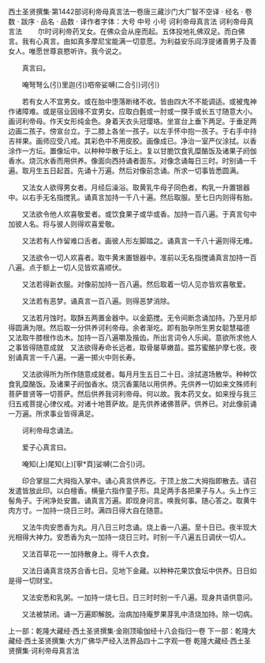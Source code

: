 西土圣贤撰集·第1442部诃利帝母真言法一卷唐三藏沙门大广智不空译
· 经名 · 卷数 · 跋序
· 品名 · 品数 · 译作者字体：大号 中号 小号
诃利帝母真言法
诃利帝母真言法
　　尔时诃利帝药叉女。在佛众会从座而起。五体投地礼佛双足。而白佛言。我有心真言。由如真多摩尼宝能满一切意愿。为利益安乐阎浮提诸善男子及善女人。唯愿世尊哀愍听许。我今说之。

　　真言曰。

　　唵弩弩么(引)里迦(引)呬帝娑嚩(二合引)诃(引)

　　若有女人不宜男女。或在胎中堕落断绪不收。皆由四大不不能调适。或被鬼神作诸障难。或是宿业因缘不宜男女。应取白氎或一肘或一搩手或长五寸随意大小。画诃利帝母。作天女形纯金色。身着天衣头冠璎珞。坐宣台上垂下两足。于垂足两边画二孩子。傍宣台立。于二膝上各坐一孩子。以左手怀中抱一孩子。于右手中持吉祥果。画师应受八戒。其彩色中不用皮胶。画像成已。净治一室严仪涂拭。以香涂作一方坛。置像坛中。以种种华散于坛上。复以甘脆饮食乳糜酪饭及诸果子阏伽香水。烧沉水香而用供养。像面向西持诵者面东。对像念诵每日三时。时别诵一千遍。取月生五日起首。先诵十万遍。然后对像前念诵。所求一切事皆悉圆满。

　　又法女人欲得男女者。月经后澡浴。取黄乳牛母子同色者。构乳一升置银器中。以右手无名指搅乳。诵真言加持一千八十遍。然后取服。至七日内则得有胎。

　　又法欲令他人欢喜敬爱者。或饮食果子或华或香。加持一百八遍。于真言句中加彼人名。将与彼人则得欢喜爱敬。

　　又法若有人作留难口舌者。画彼人形左脚踏之。诵真言一千八十遍则得无难。

　　又法欲令一切人欢喜者。取牛黄末置银器中。准前以无名指搅诵真言加持一百八遍。点于额上一切人见皆欢喜顺伏。

　　又法若得新衣服。对像前加持一百八遍。然后取着一切人见亦皆欢喜敬爱。

　　又法若有恶梦。诵真言一百八遍。则得恶梦消除。

　　又法若月蚀时。取酥五两置金器中。以金筯搅。无令间断念诵加持。乃至月却得圆满为限。然后取一分供养诃利帝母。余者渐吃。即有胎孕所生男女聪慧福德　又法取牛膝根作齿木。加持一百八遍嚼及揩齿。所出言词令人乐闻。意欲所求他人之事皆得随意成就　又法欲得寿命长远者。取骨屡草嫩苗。揾苏蜜酪护摩七夜。夜别诵真言一千八遍。一遍一掷火中则长寿。

　　又法欲得所为所作随意成就者。每月月生五日二十日。涂拭道场散华。种种饮食乳糜酪饭。及诸果子阏伽香水。烧沉香薰陆以用供养。先供养一切如来文殊师利菩萨普贤等一切菩萨。然后供养我诃利帝母。何以故。我本药叉女。如来授与我三归五戒菩提心律仪戒。对诸十地菩萨故。是先供养诸佛菩萨。供养已。对此像前诵一万遍。所求事业皆得满足。

　　诃利帝母念诵法。

　　爱子心真言曰。

　　唵知(上)尾知(上)[寧*頁]娑嚩(二合引)诃。

　　印合掌屈二大拇指入掌中。诵心真言供养讫。于顶上放二大拇指即散去。请召发遣皆放此印。以白檀香。横量六指作童子形。具足两手各把果子与人。头上作三髻角子。于闲净处安置。诵真言万遍。即现身问言。唤我何事。随心答之。取黄牛肉方寸。一加持一烧日三时。满四日得大自在随意。

　　又法牛肉安悉香为丸。月八日三时念诵。烧上香一八遍。至十日已。夜半现大光相得大神力。安悉香为丸一加持一烧日三时。时别一千八遍五日调伏一切人。

　　又法百草花一一加持散身上。得千人衣食。

　　又法日诵真言烧苏合香七日。见地下金藏。以种种花果饮食坛中供养。日日如是得一切财宝。

　　又法安悉和乳粥。一加持一烧七日。日三时时别一千八遍。现身共语供意问。

　　又法被禁闭。诵一万遍即解脱。治病加持庵罗果芽乳中渍烧加持。除一切病。

上一部：乾隆大藏经·西土圣贤撰集·金刚顶瑜伽经十八会指归一卷
下一部：乾隆大藏经·西土圣贤撰集·大方广佛华严经入法界品四十二字观一卷
乾隆大藏经·西土圣贤撰集·诃利帝母真言法